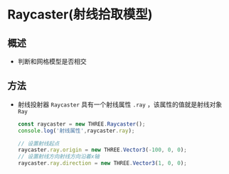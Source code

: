 # Raycaster(射线拾取模型)

## 概述

+ 判断和网格模型是否相交

## 方法

+ 射线投射器 `Raycaster` 具有一个射线属性 `.ray` ，该属性的值就是射线对象 `Ray`

  ```js
  const raycaster = new THREE.Raycaster();
  console.log('射线属性',raycaster.ray);
  ```

  ```js
  // 设置射线起点
  raycaster.ray.origin = new THREE.Vector3(-100, 0, 0);
  // 设置射线方向射线方向沿着x轴
  raycaster.ray.direction = new THREE.Vector3(1, 0, 0);
  ```
